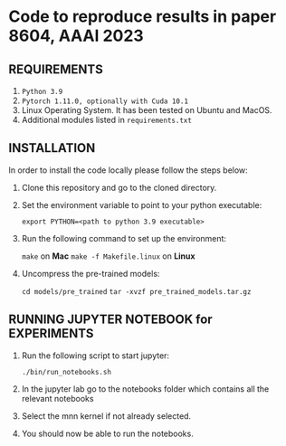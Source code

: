 Code to reproduce results in paper 8604, AAAI 2023
=======================================================================================================

REQUIREMENTS
------------

1. ``Python 3.9`` 
2. ``Pytorch 1.11.0, optionally with Cuda 10.1`` 
3. Linux Operating System. It has been tested on Ubuntu and MacOS. 
4. Additional modules listed in ``requirements.txt``

INSTALLATION 
------------

In order to install the code locally please follow the steps below:

1. Clone this repository and go to the cloned directory.

2. Set the environment variable to point to your python executable:

   `export PYTHON=<path to python 3.9 executable>`

3. Run the following command to set up the environment:

   `make` on **Mac**
   `make -f Makefile.linux` on **Linux**

4. Uncompress the pre-trained models:

   `cd models/pre_trained`
   `tar -xvzf pre_trained_models.tar.gz`

RUNNING JUPYTER NOTEBOOK for EXPERIMENTS
------------------------

1. Run the following script to start jupyter: 

   `./bin/run_notebooks.sh`

2. In the jupyter lab go to the notebooks folder which contains all the relevant notebooks 

3. Select the mnn kernel if not already selected.

4. You should now be able to run the notebooks.


